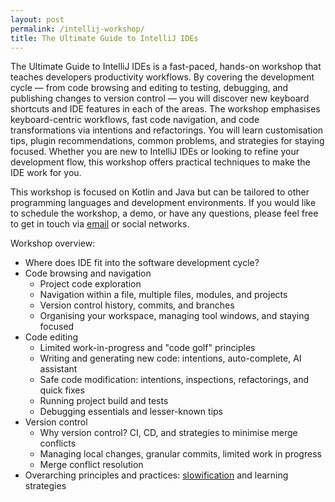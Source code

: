 ```yaml
---
layout: post
permalink: /intellij-workshop/
title: The Ultimate Guide to IntelliJ IDEs
---
```


The Ultimate Guide to IntelliJ IDEs is a fast-paced, hands-on workshop that teaches developers productivity workflows. By covering the development cycle — from code browsing and editing to testing, debugging, and publishing changes to version control — you will discover new keyboard shortcuts and IDE features in each of the areas. The workshop emphasises keyboard-centric workflows, fast code navigation, and code transformations via intentions and refactorings. You will learn customisation tips, plugin recommendations, common problems, and strategies for staying focused. Whether you are new to IntelliJ IDEs or looking to refine your development flow, this workshop offers practical techniques to make the IDE work for you.

This workshop is focused on Kotlin and Java but can be tailored to other programming languages and development environments.
If you would like to schedule the workshop, a demo, or have any questions, please feel free to get in touch via [email](mailto:dmitry.kandalov@gmail.com) or social networks.

Workshop overview:
- Where does IDE fit into the software development cycle?
- Code browsing and navigation
  - Project code exploration
  - Navigation within a file, multiple files, modules, and projects
  - Version control history, commits, and branches
  - Organising your workspace, managing tool windows, and staying focused
- Code editing
  - Limited work-in-progress and "code golf" principles
  - Writing and generating new code: intentions, auto-complete, AI assistant
  - Safe code modification: intentions, inspections, refactorings, and quick fixes
  - Running project build and tests
  - Debugging essentials and lesser-known tips
- Version control
  - Why version control? CI, CD, and strategies to minimise merge conflicts
  - Managing local changes, granular commits, limited work in progress
  - Merge conflict resolution
- Overarching principles and practices: [slowification](https://www.amazon.com/Wiring-Winning-Organization-Slowification-Simplification-ebook/dp/B0BY39YKBT) and learning strategies

